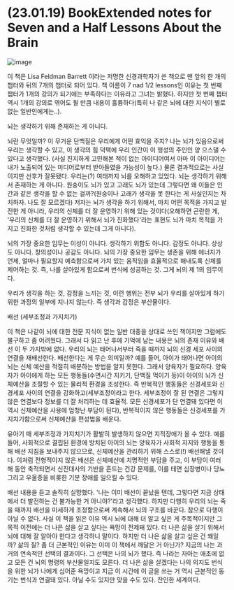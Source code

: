 # (23.01.19) BookExtended notes for Seven and a Half Lessons About the Brain

![image](https://postfiles.pstatic.net/MjAyNTA0MDRfOTcg/MDAxNzQzNzU5Mjk4Njc3.lLScoxGY1GuDtPsupZC1asMVbNbSi6naZj7JQC3_-Ywg.wB0ya-aVWaFGB0BQ1tM13_PbdwZbaQSJFYpu5aCvVykg.PNG/image.png?type=w773)

이 책은 Lisa Feldman Barrett 이라는 저명한 신경과학자가 쓴 책으로 맨 앞의 한 개의 챕터와 뒤의 7개의 챕터로 되어 있다. 책 이름이 7 nad 1/2 lessons인 이유는 첫 번째 챕터가 1개의 강의가 되기에는 부족하다는 이유라고 그녀는 밝혔다. 하지만 첫 번째 챕터 역시 1개의 강의로 엮어도 될 만큼 내용이 훌륭하다(특히 나 같은 뇌에 대한 지식이 별로 없는 일반인에게는..).

뇌는 생각하기 위해 존재하는 게 아니다.

뇌란 무엇일까? 이 무거운 단백질은 우리에게 어떤 효익을 주지? 나는 뇌가 있음으로써 우리는 생각할 수 있고, 이 생각의 힘 덕택에 우리 인간이 이 행성의 주인인 양 으스댈 수 있다고 생각했다. (사실 진지하게 고민해본 적이 없는 아이디어여서 아마 이 아이디어는 내가 노출되어 있는 미디어로부터 받아들였을 가능성이 높다.) 물론 결과적으로는 사실이지만 선후가 잘못됐다. 우리는(?) 여태까지 뇌를 오해하고 있었다. 뇌는 생각하기 위해서 존재하는 게 아니다. 원숭이도 뇌가 있고 고래도 뇌가 있는데 그렇다면 왜 이들은 인간과 같은 생각을 할 수 없는 걸까?(원숭이나 고래가 생각을 못 한다는 게 사실인지는 차치하자. 나도 잘 모르겠다) 저자는 뇌가 생각을 하기 위해서, 마치 어떤 목적을 가지고 발전한 게 아니라, 우리의 신체를 더 잘 운영하기 위해 있는 것이다(오해하면 곤란한 게, '우리의 신체를 더 잘 운영하기 위해서 뇌가 진화했다'라는 표현도 뇌가 마치 목적을 가지고 진화한 것처럼 생각할 수 있는데 그게 아니다).

뇌의 가장 중요한 임무는 이성이 아니다. 생각하기 위함도 아니다. 감정도 아니다. 상상도 아니다. 창의성이나 공감도 아니다. 뇌의 가장 중요한 임무는 생존을 위해 에너지가 언제, 얼마나 필요할지 예측함으로써 가치 있는 움직임을 효율적으로 해내도록 신체를 제어하는 것. 즉, 나를 살아있게 함으로써 번식에 성공하는 것. 그게 뇌의 제 1의 임무이다.

우리가 생각을 하는 것, 감정을 느끼는 것, 이런 행위는 전부 뇌가 우리를 살아있게 하기 위한 과정의 일부에 지나지 않는다. 즉 생각과 감정은 부산물이다.

배선 (세부조정과 가지치기)

이 책은 나같이 뇌에 대한 전문 지식이 없는 일반 대중을 상대로 쓰인 책이지만 그럼에도 불구하고 좀 어려웠다. 그래서 다 읽고 난 후에 기억에 남는 내용은 뇌의 존재 이유와 배선 이 두 가지밖에 없다. 우리의 뇌는 태어나서부터 죽을 때까지 뇌의 신경 세포 사이의 연결을 재배선한다. 배선한다는 게 무슨 의미일까? 예를 들어, 아이가 태어나면 아이의 뇌는 신체 예산을 적절히 배분하는 방법을 알지 못한다. 그래서 양육자가 필요하다. 양육자가 아이에게 하는 모든 행동들(수면시간 지키기, 단백질 먹이기 등)이 아이의 뇌가 신체예산을 조절할 수 있는 물리적 환경을 조성한다. 즉 반복적인 행동들은 신경세포와 신경세포 사이의 연결을 강화하고(세부조정이라고 한다. 세부조정이 잘 된 연결은 그렇지 않은 연결보다 정보를 더 잘 처리하는 데 효율적. 모든 신경세포가 단 연결돼 있다면 이 역시 신체예산을 사용에 엄청난 부담이 된다), 반복적이지 않은 행동들은 신경세포를 가지치기함으로써 신체예산을 편성법을 배운다.

유아기 때 세부조정과 가지치기가 활발히 발생하지 않으면 지적장애가 올 수 있다. 예를 들어, 사회적으로 결핍된 환경에 방치된 아이의 뇌는 양육자가 사회적 지지와 행동을 통해 배선 지침을 보내주지 않으므로, 신체예산을 관리하기 위해 스스로(!) 배선해낼 것이다. 이처럼 전형적이지 않은 배선은 신체예산에 치명적인 부담을 주고, 이 부담이 여러 해 동안 축적되면서 신진대사의 기반을 흔드는 건강 문제를, 이를 테면 심장병이나 당뇨 그리고 우울증을 비롯한 기분 장애를 일으킬 수 있다.

배선 내용을 듣고 솔직히 실망했다. '나는 이미 배선이 끝났을 텐데, 그렇다면 지금 상태에서 더 발전하는 건 불가능한 거 아니야?'라고 생각했다. 하지만 다행히 우리의 뇌는 죽을 때까지 배선을 미세하게 조정함으로써 계속해서 뇌의 구조를 바꾼다. 참으로 다행이 아닐 수 없다. 사실 이 책을 읽은 이유 역시 뇌에 대해 더 알고 싶은 게 주목적이지만 그 목적 이전에는 더 나은 삶을 살고 싶다는 욕망이 전제돼 있다. 더 나은 삶을 살기 위해서 뇌에 대해 잘 알아야 한다고 생각하니 말이다. 하지만 더 나은 삶을 살고 싶은 건 왜일까? 삶의 질? 좀 더 근본적인 이유는 이미 이 책에서 깨달은 거 아닌가? 지금의 나는 과거의 연속적인 선택의 결과이다. 그 선택은 나의 뇌가 했다. 즉 나라는 자아는 애초에 없고 모든 건 뇌의 명령의 부산물일지도 모른다. 더 나은 삶을 살겠다는 나의 의지도 번식을 위한 뇌가 나에게 심어준 욕망이고 지금 이 시간에 이 글을 쓰는 거 역시 근본적인 동기는 번식과 연결돼 있다. 아닐 수도 있지만 맞을 수도 있다. 잔인한 세계이다.

